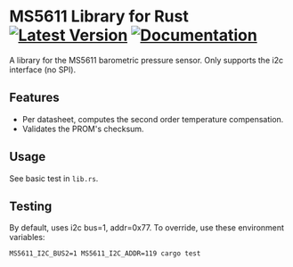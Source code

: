 # MS5611 Library for Rust [![Latest Version]][crates.io] [![Documentation]][docs.rs] 

[Latest Version]: https://img.shields.io/crates/v/ms5611.svg
[crates.io]: https://crates.io/crates/ms5611
[Documentation]: https://docs.rs/ms5611/badge.svg
[docs.rs]: https://docs.rs/ms5611

A library for the MS5611 barometric pressure sensor. Only supports the i2c
interface (no SPI).

## Features

* Per datasheet, computes the second order temperature compensation.
* Validates the PROM's checksum.

## Usage

See basic test in `lib.rs`.

## Testing

By default, uses i2c bus=1, addr=0x77. To override, use these environment
variables:

```
MS5611_I2C_BUS2=1 MS5611_I2C_ADDR=119 cargo test
```
